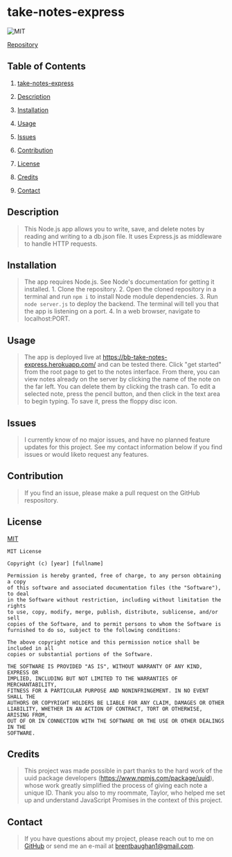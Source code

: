 # take-notes-express

![MIT](https://img.shields.io/badge/license-MIT-green.svg)

[Repository](https://github.com/BrenniusXIV/take-notes-express)

## Table of Contents
  1. [take-notes-express](#take-notes-express)

  2. [Description](#description)

  3. [Installation](#installation)

  4. [Usage](#usage)

  5. [Issues](#issues)

  6. [Contribution](#contribution)

  7. [License](#license)

  8. [Credits](#credits)

  9. [Contact](#contact)

  

## Description
 > This Node.js app allows you to write, save, and delete notes by reading and writing to a db.json file. It uses Express.js as middleware to handle HTTP requests.

## Installation
 > The app requires Node.js. See Node's documentation for getting it installed. 1. Clone the repository. 2. Open the cloned repository in a terminal and run `npm i` to install Node module dependencies. 3. Run `node server.js` to deploy the backend. The terminal will tell you that the app is listening on a port. 4. In a web browser, navigate to localhost:PORT. 

## Usage
 > The app is deployed live at https://bb-take-notes-express.herokuapp.com/ and can be tested there. Click "get started" from the root page to get to the notes interface. From there, you can view notes already on the server by clicking the name of the note on the far left. You can delete them by clicking the trash can. To edit a selected note, press the pencil button, and then click in the text area to begin typing. To save it, press the floppy disc icon. 

## Issues
 > I currently know of no major issues, and have no planned feature updates for this project. See my contact information below if you find issues or would liketo request any features.

## Contribution
 > If you find an issue, please make a pull request on the GitHub respository. 

## License
 [MIT](https://choosealicense.com/licenses/mit/)


    MIT License
  
    Copyright (c) [year] [fullname]
    
    Permission is hereby granted, free of charge, to any person obtaining a copy
    of this software and associated documentation files (the "Software"), to deal
    in the Software without restriction, including without limitation the rights
    to use, copy, modify, merge, publish, distribute, sublicense, and/or sell
    copies of the Software, and to permit persons to whom the Software is
    furnished to do so, subject to the following conditions:
    
    The above copyright notice and this permission notice shall be included in all
    copies or substantial portions of the Software.
    
    THE SOFTWARE IS PROVIDED "AS IS", WITHOUT WARRANTY OF ANY KIND, EXPRESS OR
    IMPLIED, INCLUDING BUT NOT LIMITED TO THE WARRANTIES OF MERCHANTABILITY,
    FITNESS FOR A PARTICULAR PURPOSE AND NONINFRINGEMENT. IN NO EVENT SHALL THE
    AUTHORS OR COPYRIGHT HOLDERS BE LIABLE FOR ANY CLAIM, DAMAGES OR OTHER
    LIABILITY, WHETHER IN AN ACTION OF CONTRACT, TORT OR OTHERWISE, ARISING FROM,
    OUT OF OR IN CONNECTION WITH THE SOFTWARE OR THE USE OR OTHER DEALINGS IN THE
    SOFTWARE.

## Credits
 > This project was made possible in part thanks to the hard work of the uuid package developers (https://www.npmjs.com/package/uuid), whose work greatly simplified the process of giving each note a unique ID. Thank you also to my roommate, Taylor, who helped me set up and understand JavaScript Promises in the context of this project. 

## Contact
 > If you have questions about my project, please reach out to me on [GitHub](github.com/BrenniusXIV) or send me an e-mail at brentbaughan1@gmail.com.
